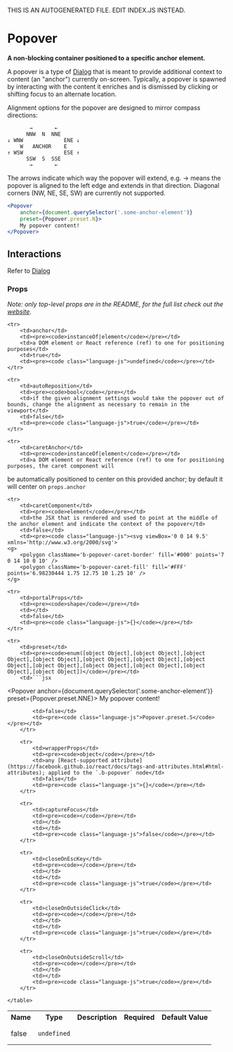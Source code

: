 THIS IS AN AUTOGENERATED FILE. EDIT INDEX.JS INSTEAD.

# Popover
__A non-blocking container positioned to a specific anchor element.__

A popover is a type of [Dialog](./Dialog) that is meant to provide additional context to content (an "anchor") currently on-screen. Typically, a popover is spawned by interacting with the content it enriches and is dismissed by clicking or shifting focus to an alternate location.

Alignment options for the popover are designed to mirror compass directions:

```
       →       ←
      NNW  N  NNE
↓ WNW             ENE ↓
    W   ANCHOR    E
↑ WSW             ESE ↑
      SSW  S  SSE
       →       ←
```

The arrows indicate which way the popover will extend, e.g. → means the popover is aligned to the left edge and extends in that direction. Diagonal corners (NW, NE, SE, SW) are currently not supported.

```jsx
<Popover
    anchor={document.querySelector('.some-anchor-element')}
    preset={Popover.preset.N}>
    My popover content!
</Popover>
```

## Interactions

Refer to [Dialog](./Dialog)

### Props

_Note: only top-level props are in the README, for the full list check out the [website](http://boundless.js.org/Popover#props)._

<table>
    <tr>
        <th>Name</th>
        <th>Type</th>
        <th>Description</th>
        <th>Required</th>
        <th>Default Value</th>
    </tr>
    
    <tr>
        <td>anchor</td>
        <td><pre><code>instanceOf|element</code></pre></td>
        <td>a DOM element or React reference (ref) to one for positioning purposes</td>
        <td>true</td>
        <td><pre><code class="language-js">undefined</code></pre></td>
    </tr>
    
    <tr>
        <td>autoReposition</td>
        <td><pre><code>bool</code></pre></td>
        <td>if the given alignment settings would take the popover out of bounds, change the alignment as necessary to remain in the viewport</td>
        <td>false</td>
        <td><pre><code class="language-js">true</code></pre></td>
    </tr>
    
    <tr>
        <td>caretAnchor</td>
        <td><pre><code>instanceOf|element</code></pre></td>
        <td>a DOM element or React reference (ref) to one for positioning purposes, the caret component will
be automatically positioned to center on this provided anchor; by default it will center
on `props.anchor`</td>
        <td>false</td>
        <td><pre><code class="language-js">undefined</code></pre></td>
    </tr>
    
    <tr>
        <td>caretComponent</td>
        <td><pre><code>element</code></pre></td>
        <td>the JSX that is rendered and used to point at the middle of the anchor element and indicate the context of the popover</td>
        <td>false</td>
        <td><pre><code class="language-js"><svg viewBox='0 0 14 9.5' xmlns='http://www.w3.org/2000/svg'>
    <g>
        <polygon className='b-popover-caret-border' fill='#000' points='7 0 14 10 0 10' />
        <polygon className='b-popover-caret-fill' fill='#FFF' points='6.98230444 1.75 12.75 10 1.25 10' />
    </g>
</svg></code></pre></td>
    </tr>
    
    <tr>
        <td>portalProps</td>
        <td><pre><code>shape</code></pre></td>
        <td></td>
        <td>false</td>
        <td><pre><code class="language-js">{}</code></pre></td>
    </tr>
    
    <tr>
        <td>preset</td>
        <td><pre><code>enum([object Object],[object Object],[object Object],[object Object],[object Object],[object Object],[object Object],[object Object],[object Object],[object Object],[object Object],[object Object])</code></pre></td>
        <td>```jsx
<Popover
    anchor={document.querySelector('.some-anchor-element')}
    preset={Popover.preset.NNE}>
    My popover content!
</Popover>
```</td>
        <td>false</td>
        <td><pre><code class="language-js">Popover.preset.S</code></pre></td>
    </tr>
    
    <tr>
        <td>wrapperProps</td>
        <td><pre><code>object</code></pre></td>
        <td>any [React-supported attribute](https://facebook.github.io/react/docs/tags-and-attributes.html#html-attributes); applied to the `.b-popover` node</td>
        <td>false</td>
        <td><pre><code class="language-js">{}</code></pre></td>
    </tr>
    
    <tr>
        <td>captureFocus</td>
        <td><pre><code></code></pre></td>
        <td></td>
        <td></td>
        <td><pre><code class="language-js">false</code></pre></td>
    </tr>
    
    <tr>
        <td>closeOnEscKey</td>
        <td><pre><code></code></pre></td>
        <td></td>
        <td></td>
        <td><pre><code class="language-js">true</code></pre></td>
    </tr>
    
    <tr>
        <td>closeOnOutsideClick</td>
        <td><pre><code></code></pre></td>
        <td></td>
        <td></td>
        <td><pre><code class="language-js">true</code></pre></td>
    </tr>
    
    <tr>
        <td>closeOnOutsideScroll</td>
        <td><pre><code></code></pre></td>
        <td></td>
        <td></td>
        <td><pre><code class="language-js">true</code></pre></td>
    </tr>
    
</table>
